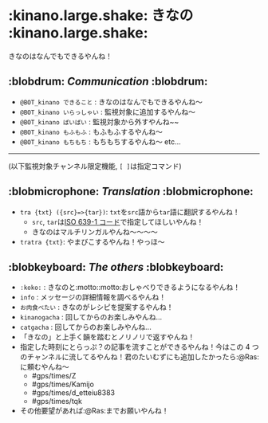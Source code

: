 # :kinano.large.shake: きなの :kinano.large.shake:

きなのはなんでもできるやんね！

## :blobdrum: _Communication_ :blobdrum:

- `@BOT_kinano できること` : きなのはなんでもできるやんね～
- `@BOT_kinano いらっしゃい` : 監視対象に追加するやんね～
- `@BOT_kinano ばいばい` : 監視対象から外すやんね~~
- `@BOT_kinano もふもふ` : もふもふするやんね～
- `@BOT_kinano もちもち` : もちもちするやんね～
  etc...

---

(以下監視対象チャンネル限定機能, `[ ]`は指定コマンド)

## :blobmicrophone: _Translation_ :blobmicrophone:

- `tra {txt} ({src}=>{tar})`: `txt`を`src`語から`tar`語に翻訳するやんね！
  - `src`, `tar`は[ISO 639-1 コード](//ja.wikipedia.org/wiki/ISO_639-1%E3%82%B3%E3%83%BC%E3%83%89%E4%B8%80%E8%A6%A7)で指定してほしいやんね！
  - きなのはマルチリンガルやんね～～～～
- `tratra {txt}`: やまびこするやんね！やっほ～

## :blobkeyboard: _The others_ :blobkeyboard:

- `:koko:` : きなのと:motto::motto:おしゃべりできるようになるやんね！
- `info` : メッセージの詳細情報を調べるやんね！
- `お肉食べたい` : きなのがレシピを提案するやんね！
- `kinanogacha` : 回してからのお楽しみやんね...
- `catgacha` : 回してからのお楽しみやんね...
- 「きなの」と上手く韻を踏むとノリノリで返すやんね！
- 指定した時刻にとらっぷ？の記事を流すことができるやんね！今はこの 4 つのチャンネルに流してるやんね！君のたいむずにも追加したかったら:@Ras:に頼むやんね～
  - #gps/times/Z
  - #gps/times/Kamijo
  - #gps/times/d_etteiu8383
  - #gps/times/tqk
- その他要望があれば:@Ras:までお願いやんね！
